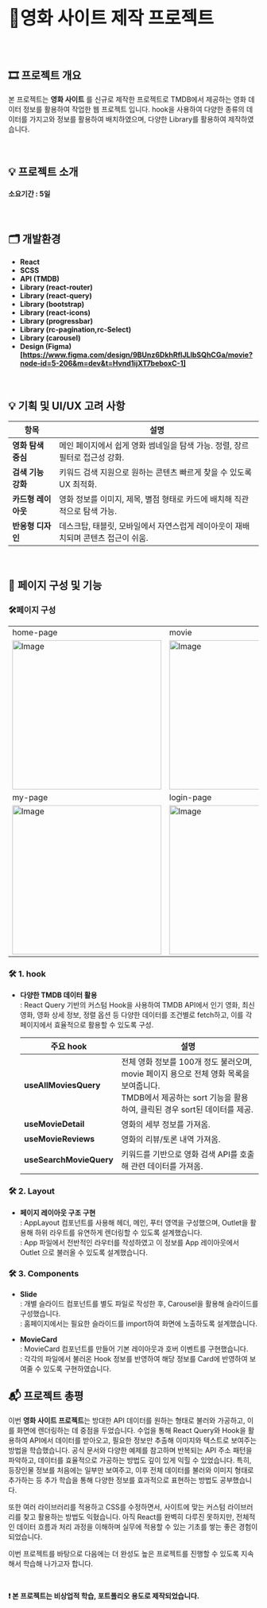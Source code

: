 <h1 style="font-size: 36px; font-weight: bold; margin-bottom: 0.8em;"> 🎥영화 사이트 제작 프로젝트</h1>

<br>

## 🎞 프로젝트 개요

본 프로젝트는 **영화 사이트** 를 신규로 제작한 프로젝트로 TMDB에서 제공하는 영화 데이터 정보를 활용하여 작업한 웹 프로젝트 입니다.
hook을 사용하여 다양한 종류의 데이터를 가지고와 정보를 활용하여 배치하였으며, 다양한 Library를 활용하여 제작하였습니다.

<br>

## 💡 프로젝트 소개
#### 소요기간 : 5일

<br>

## 🗂️ 개발환경

- **React**
- **SCSS**
- **API (TMDB)**
- **Library (react-router)**
- **Library (react-query)**
- **Library (bootstrap)**
- **Library (react-icons)**
- **Library (progressbar)**
- **Library (rc-pagination,rc-Select)**
- **Library (carousel)**
- **Design (Figma)**
  <br>
  **[https://www.figma.com/design/9BUnz6DkhRflJLlbSQhCGa/movie?node-id=5-206&m=dev&t=Hvnd1ijXT7beboxC-1]**
  
<br>

## 💡 기획 및 UI/UX 고려 사항

| 항목 | 설명 |
|------|------|
| **영화 탐색 중심** | 메인 페이지에서 쉽게 영화 썸네일을 탐색 가능. 정렬, 장르 필터로 접근성 강화. |
| **검색 기능 강화** | 키워드 검색 지원으로 원하는 콘텐츠 빠르게 찾을 수 있도록 UX 최적화. |
| **카드형 레이아웃** | 영화 정보를 이미지, 제목, 별점 형태로 카드에 배치해 직관적으로 탐색 가능. |
| **반응형 디자인** | 데스크탑, 태블릿, 모바일에서 자연스럽게 레이아웃이 재배치되며 콘텐츠 접근이 쉬움. |

<br>

## 📌 페이지 구성 및 기능

### 🛠페이지 구성
<table>
  <tr>
    <td>home-page</td>
    <td>movie</td>
    <td>detail-page</td>
  </tr>
  <tr>
    <td valign="top">
      <img width="300" alt="Image" src="https://github.com/user-attachments/assets/369cefb9-997e-4597-8ada-d7f4836d49dc" />
    </td>
    <td valign="top">
      <img width="300" alt="Image" src="https://github.com/user-attachments/assets/73780ae5-7972-4692-8f6a-d00f66076605" />
    </td>
    <td valign="top">
      <img width="300" alt="Image" src="https://github.com/user-attachments/assets/0e49e34f-f0e2-4809-a5e6-2fe70090c2c7" />
    </td>
  </tr>
  <tr>
    <td>my-page</td>
    <td>login-page</td>
    <td>404 page</td>
  </tr>
    <tr>
    <td valign="top">
      <img width="300" alt="Image" src="https://github.com/user-attachments/assets/6e6f9d57-5d05-4600-b505-6384a0487b36" />
    </td>
    <td valign="top">
      <img width="300" alt="Image" src="https://github.com/user-attachments/assets/92686472-9fa2-42d1-a55a-ddfc8d90a6e1" />
    </td>
    <td valign="top">
      <img width="300" alt="Image" src="https://github.com/user-attachments/assets/f5ee3c25-cec4-403d-a979-ad04d2d201cc" />
    </td>
  </tr>
</table>

### 🛠 1. hook
- **다양한 TMDB 데이터 활용**  
  : React Query 기반의 커스텀 Hook을 사용하여 TMDB API에서 인기 영화, 최신 영화, 영화 상세 정보, 정렬 옵션 등 다양한 데이터를 조건별로 fetch하고, 이를 각 페이지에서 효율적으로 활용할 수 있도록 구성.
  
  | 주요 hook | 설명 |
  |------|------|
  | **useAllMoviesQuery** | 전체 영화 정보를 100개 정도 불러오며, movie 페이지 용으로 전체 영화 목록을 보여줍니다. <br>TMDB에서 제공하는 sort 기능을 활용하여, 클릭된 경우 sort된 데이터를 제공. |
  | **useMovieDetail** | 영화의 세부 정보를 가져옴. |
  | **useMovieReviews** | 영화의 리뷰/토론 내역 가져옴. |
  | **useSearchMovieQuery** | 키워드를 기반으로 영화 검색 API를 호출해 관련 데이터를 가져옴. |


### 🛠 2. Layout
- **페이지 레이아웃 구조 구현**  
  : AppLayout 컴포넌트를 사용해 헤더, 메인, 푸터 영역을 구성했으며, Outlet을 활용해 하위 라우트를 유연하게 렌더링할 수 있도록 설계했습니다.  <br>
  : App 파일에서 전반적인 라우터를 작성하였고 이 정보를 App 레이아웃에서 Outlet 으로 불러올 수 있도록 설계했습니다.

### 🛠 3. Components
- **Slide**  
  : 개별 슬라이드 컴포넌트를 별도 파일로 작성한 후, Carousel을 활용해 슬라이드를 구성했습니다. <br>
  : 홈페이지에서는 필요한 슬라이드를 import하여 화면에 노출하도록 설계했습니다.
  
- **MovieCard**  
  : MovieCard 컴포넌트를 만들어 기본 레이아웃과 호버 이벤트를 구현했습니다. <br>
  : 각각의 파일에서 불러온 Hook 정보를 반영하여 해당 정보를 Card에 반영하여 보여줄 수 있도록 구현하였습니다.

## 📬 프로젝트 총평

이번 **영화 사이트 프로젝트**는 방대한 API 데이터를 원하는 형태로 불러와 가공하고, 이를 화면에 렌더링하는 데 중점을 두었습니다.
수업을 통해 React Query와 Hook을 활용하여 API에서 데이터를 받아오고, 필요한 정보만 추출해 이미지와 텍스트로 보여주는 방법을 학습했습니다.
공식 문서와 다양한 예제를 참고하며 반복되는 API 주소 패턴을 파악하고, 데이터를 효율적으로 가공하는 방법도 깊이 있게 익힐 수 있었습니다.
특히, 등장인물 정보를 처음에는 일부만 보여주고, 이후 전체 데이터를 불러와 이미지 형태로 추가하는 등 추가 학습을 통해 다양한 정보를 효과적으로 표현하는 방법도 공부했습니다.

또한 여러 라이브러리를 적용하고 CSS를 수정하면서, 사이트에 맞는 커스텀 라이브러리를 찾고 활용하는 방법도 익혔습니다.
아직 React를 완벽히 다루진 못하지만, 전체적인 데이터 흐름과 처리 과정을 이해하며 실무에 적용할 수 있는 기초를 쌓는 좋은 경험이 되었습니다.

이번 프로젝트를 바탕으로 다음에는 더 완성도 높은 프로젝트를 진행할 수 있도록 지속해서 학습해 나가고자 합니다.

<br>

**❗ 본 프로젝트는 비상업적 학습, 포트폴리오 용도로 제작되었습니다.**
